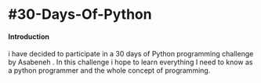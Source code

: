 # #30-Days-Of-Python


#### Introduction
 i have decided to participate in a 30 days of Python programming challenge by Asabeneh . In this challenge i hope  to learn everything I need to know as a python programmer and the whole concept of programming.